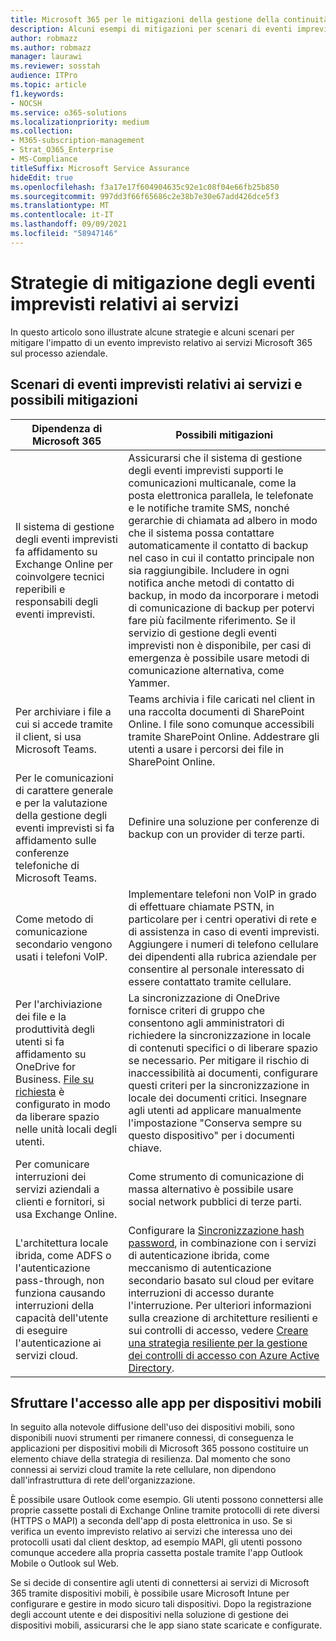 ```yaml
---
title: Microsoft 365 per le mitigazioni della gestione della continuità aziendale aziendale
description: Alcuni esempi di mitigazioni per scenari di eventi imprevisti relativi ai servizi di Microsoft 365.
author: robmazz
ms.author: robmazz
manager: laurawi
ms.reviewer: sosstah
audience: ITPro
ms.topic: article
f1.keywords:
- NOCSH
ms.service: o365-solutions
ms.localizationpriority: medium
ms.collection:
- M365-subscription-management
- Strat_O365_Enterprise
- MS-Compliance
titleSuffix: Microsoft Service Assurance
hideEdit: true
ms.openlocfilehash: f3a17e17f604904635c92e1c08f04e66fb25b850
ms.sourcegitcommit: 997dd3f66f65686c2e38b7e30e67add426dce5f3
ms.translationtype: MT
ms.contentlocale: it-IT
ms.lasthandoff: 09/09/2021
ms.locfileid: "58947146"
---
```

# <a name="service-incident-mitigation-strategies"></a>Strategie di mitigazione degli eventi imprevisti relativi ai servizi

In questo articolo sono illustrate alcune strategie e alcuni scenari per mitigare l'impatto di un evento imprevisto relativo ai servizi Microsoft 365 sul processo aziendale.

## <a name="service-incident-scenarios-and-potential-mitigations"></a>Scenari di eventi imprevisti relativi ai servizi e possibili mitigazioni

|Dipendenza di Microsoft 365|Possibili mitigazioni|
|---------|---------|
|Il sistema di gestione degli eventi imprevisti fa affidamento su Exchange Online per coinvolgere tecnici reperibili e responsabili degli eventi imprevisti.|Assicurarsi che il sistema di gestione degli eventi imprevisti supporti le comunicazioni multicanale, come la posta elettronica parallela, le telefonate e le notifiche tramite SMS, nonché gerarchie di chiamata ad albero in modo che il sistema possa contattare automaticamente il contatto di backup nel caso in cui il contatto principale non sia raggiungibile. Includere in ogni notifica anche metodi di contatto di backup, in modo da incorporare i metodi di comunicazione di backup per potervi fare più facilmente riferimento. Se il servizio di gestione degli eventi imprevisti non è disponibile, per casi di emergenza è possibile usare metodi di comunicazione alternativa, come Yammer.|
|Per archiviare i file a cui si accede tramite il client, si usa Microsoft Teams.|Teams archivia i file caricati nel client in una raccolta documenti di SharePoint Online. I file sono comunque accessibili tramite SharePoint Online. Addestrare gli utenti a usare i percorsi dei file in SharePoint Online.|
|Per le comunicazioni di carattere generale e per la valutazione della gestione degli eventi imprevisti si fa affidamento sulle conferenze telefoniche di Microsoft Teams.|Definire una soluzione per conferenze di backup con un provider di terze parti.|
|Come metodo di comunicazione secondario vengono usati i telefoni VoIP.|Implementare telefoni non VoIP in grado di effettuare chiamate PSTN, in particolare per i centri operativi di rete e di assistenza in caso di eventi imprevisti. Aggiungere i numeri di telefono cellulare dei dipendenti alla rubrica aziendale per consentire al personale interessato di essere contattato tramite cellulare.|
|Per l'archiviazione dei file e la produttività degli utenti si fa affidamento su OneDrive for Business. [File su richiesta](https://techcommunity.microsoft.com/t5/Microsoft-OneDrive-Blog/OneDrive-Files-On-Demand-For-The-Enterprise/ba-p/117234) è configurato in modo da liberare spazio nelle unità locali degli utenti.|La sincronizzazione di OneDrive fornisce criteri di gruppo che consentono agli amministratori di richiedere la sincronizzazione in locale di contenuti specifici o di liberare spazio se necessario. Per mitigare il rischio di inaccessibilità ai documenti, configurare questi criteri per la sincronizzazione in locale dei documenti critici. Insegnare agli utenti ad applicare manualmente l'impostazione "Conserva sempre su questo dispositivo" per i documenti chiave.|
|Per comunicare interruzioni dei servizi aziendali a clienti e fornitori, si usa Exchange Online.|Come strumento di comunicazione di massa alternativo è possibile usare social network pubblici di terze parti.
|L'architettura locale ibrida, come ADFS o l'autenticazione pass-through, non funziona causando interruzioni della capacità dell'utente di eseguire l'autenticazione ai servizi cloud.|Configurare la [Sincronizzazione hash password](/azure/active-directory/authentication/concept-resilient-controls#deploy-password-hash-sync-even-if-you-are-federated-or-use-pass-through-authentication), in combinazione con i servizi di autenticazione ibrida, come meccanismo di autenticazione secondario basato sul cloud per evitare interruzioni di accesso durante l'interruzione. Per ulteriori informazioni sulla creazione di architetture resilienti e sui controlli di accesso, vedere [Creare una strategia resiliente per la gestione dei controlli di accesso con Azure Active Directory](/azure/active-directory/authentication/concept-resilient-controls).|  

## <a name="leveraging-mobile-app-access"></a>Sfruttare l'accesso alle app per dispositivi mobili

In seguito alla notevole diffusione dell'uso dei dispositivi mobili, sono disponibili nuovi strumenti per rimanere connessi, di conseguenza le applicazioni per dispositivi mobili di Microsoft 365 possono costituire un elemento chiave della strategia di resilienza. Dal momento che sono connessi ai servizi cloud tramite la rete cellulare, non dipendono dall'infrastruttura di rete dell'organizzazione.

È possibile usare Outlook come esempio. Gli utenti possono connettersi alle proprie cassette postali di Exchange Online tramite protocolli di rete diversi (HTTPS o MAPI) a seconda dell'app di posta elettronica in uso. Se si verifica un evento imprevisto relativo ai servizi che interessa uno dei protocolli usati dal client desktop, ad esempio MAPI, gli utenti possono comunque accedere alla propria cassetta postale tramite l'app Outlook Mobile o Outlook sul Web.
  
Se si decide di consentire agli utenti di connettersi ai servizi di Microsoft 365 tramite dispositivi mobili, è possibile usare Microsoft Intune per configurare e gestire in modo sicuro tali dispositivi. Dopo la registrazione degli account utente e dei dispositivi nella soluzione di gestione dei dispositivi mobili, assicurarsi che le app siano state scaricate e configurate.
